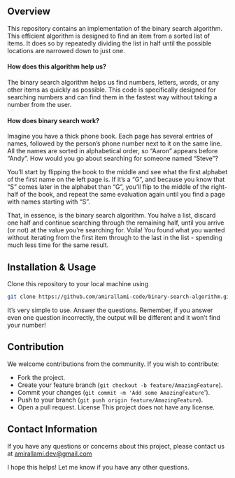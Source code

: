 ## Overview
This repository contains an implementation of the binary search algorithm. This efficient algorithm is designed to find an item from a sorted list of items. It does so by repeatedly dividing the list in half until the possible locations are narrowed down to just one.

#### How does this algorithm help us?
The binary search algorithm helps us find numbers, letters, words, or any other items as quickly as possible. This code is specifically designed for searching numbers and can find them in the fastest way without taking a number from the user.

#### How does binary search work?
Imagine you have a thick phone book. Each page has several entries of names, followed by the person’s phone number next to it on the same line. All the names are sorted in alphabetical order, so “Aaron” appears before “Andy”. How would you go about searching for someone named “Steve”?

You’ll start by flipping the book to the middle and see what the first alphabet of the first name on the left page is. If it’s a “G”, and because you know that “S” comes later in the alphabet than “G”, you’ll flip to the middle of the right-half of the book, and repeat the same evaluation again until you find a page with names starting with “S”.

That, in essence, is the binary search algorithm. You halve a list, discard one half and continue searching through the remaining half, until you arrive (or not) at the value you’re searching for. Voila! You found what you wanted without iterating from the first item through to the last in the list - spending much less time for the same result.

## Installation & Usage
Clone this repository to your local machine using
```bash
git clone https://github.com/amirallami-code/binary-search-algorithm.git
```
It’s very simple to use. Answer the questions. Remember, if you answer even one question incorrectly, the output will be different and it won’t find your number!

## Contribution
We welcome contributions from the community. If you wish to contribute:

- Fork the project.
- Create your feature branch (`git checkout -b feature/AmazingFeature`).
- Commit your changes (`git commit -m 'Add some AmazingFeature`').
- Push to your branch (`git push origin feature/AmazingFeature`).
- Open a pull request.
License
This project does not have any license.

## Contact Information
If you have any questions or concerns about this project, please contact us at amirallami.dev@gmail.com

I hope this helps! Let me know if you have any other questions.
